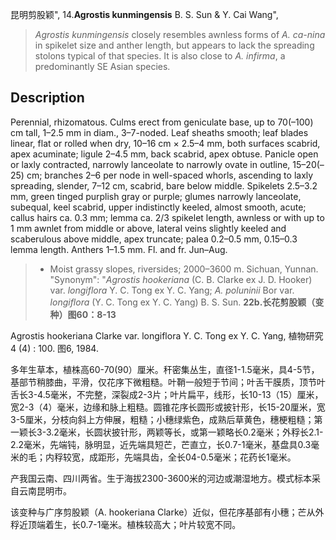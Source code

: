昆明剪股颖",
14.**Agrostis kunmingensis** B. S. Sun & Y. Cai Wang",

> *Agrostis kunmingensis* closely resembles awnless forms of *A. ca-nina* in spikelet size and anther length, but appears to lack the spreading stolons typical of that species. It is also close to *A. infirma*, a predominantly SE Asian species.

## Description
Perennial, rhizomatous. Culms erect from geniculate base, up to 70(–100) cm tall, 1–2.5 mm in diam., 3–7-noded. Leaf sheaths smooth; leaf blades linear, flat or rolled when dry, 10–16 cm × 2.5–4 mm, both surfaces scabrid, apex acuminate; ligule 2–4.5 mm, back scabrid, apex obtuse. Panicle open or laxly contracted, narrowly lanceolate to narrowly ovate in outline, 15–20(–25) cm; branches 2–6 per node in well-spaced whorls, ascending to laxly spreading, slender, 7–12 cm, scabrid, bare below middle. Spikelets 2.5–3.2 mm, green tinged purplish gray or purple; glumes narrowly lanceolate, subequal, keel scabrid, upper indistinctly keeled, almost smooth, acute; callus hairs ca. 0.3 mm; lemma ca. 2/3 spikelet length, awnless or with up to 1 mm awnlet from middle or above, lateral veins slightly keeled and scaberulous above middle, apex truncate; palea 0.2–0.5 mm, 0.15–0.3 lemma length. Anthers 1–1.5 mm. Fl. and fr. Jun–Aug.

> * Moist grassy slopes, riversides; 2000–3600 m. Sichuan, Yunnan.
  "Synonym": "*Agrostis hookeriana* (C. B. Clarke ex J. D. Hooker) var. *longiflora* Y. C. Tong ex Y. C. Yang; *A. poluninii* Bor var. *longiflora* (Y. C. Tong ex Y. C. Yang) B. S. Sun.
**22b.长花剪股颖（变种）图60：8-13**

Agrostis hookeriana Clarke var. longiflora Y. C. Tong ex Y. C. Yang, 植物研究4 (4) : 100. 图6, 1984.

多年生草本，植株高60-70(90）厘米。秆密集丛生，直径1-1.5毫米，具4-5节，基部节稍膝曲，平滑，仅花序下微粗糙。叶鞘一般短于节间；叶舌干膜质，顶节叶舌长3-4.5毫米，不完整，深裂成2-3片；叶片扁平，线形，长10-13（15）厘米，宽2-3（4）毫米，边缘和脉上粗糙。圆锥花序长圆形或披针形，长15-20厘米，宽3-5厘米，分枝向斜上方伸展，粗糙；小穗绿紫色，成熟后草黄色，穗梗粗糙；第一颖长3-3.2毫米，长圆状披针形，两颖等长，或第一颖略长0.2毫米；外稃长2.1-2.2毫米，先端钝，脉明显，近先端具短芒，芒直立，长0.7-1毫米，基盘具0.3毫米的毛；内稃较宽，成距形，先端具齿，全长04-0.5毫米；花药长1毫米。

产我国云南、四川两省。生于海拔2300-3600米的河边或潮湿地方。模式标本采自云南昆明市。

该变种与广序剪股颖（A. hookeriana Clarke）近似，但花序基部有小穗；芒从外稃近顶端着生，长0.7-1毫米。植株较高大；叶片较宽不同。
